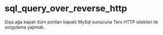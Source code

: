 # sql_query_over_reverse_http
Dışa ağa kapalı (tüm portları kapalı) MySql sunucuna Ters HTTP istekleri ile sorgulama yapmak.
